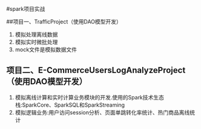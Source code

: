 #spark项目实战

##项目一、TrafficProject（使用DAO模型开发）
1. 模拟处理离线数据
2. 模拟实时微批处理
3. mock文件是模拟数据文件

## 项目二、E-CommerceUsersLogAnalyzeProject（使用DAO模型开发）
1. 模拟离线计算和实时计算业务模块的开发.使用的Spark技术生态栈:SparkCore、SparkSQL和SparkStreaming
2. 模拟逻辑业务:用户访问session分析、页面单跳转化率统计、热门商品离线统计
